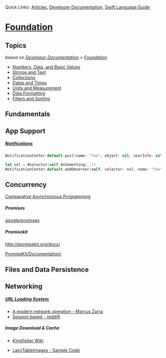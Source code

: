 Quick Links:
[Articles](https://developer.apple.com/support/articles/), 
[Developer Documentation](https://developer.apple.com/documentation), 
[Swift Language Guide](https://docs.swift.org/swift-book/LanguageGuide/TheBasics.html)

# [Foundation](https://developer.apple.com/documentation/foundation)

## Topics
*based on [Developer Documentation](https://developer.apple.com/documentation) > [Foundation](https://developer.apple.com/documentation/foundation)* 
- [Numbers, Data, and Basic Values](https://developer.apple.com/documentation/foundation/numbers_data_and_basic_values)
- [Strings and Text](https://developer.apple.com/documentation/foundation/strings_and_text)
- [Collections](https://developer.apple.com/documentation/foundation/collections)
- [Dates and Times](https://developer.apple.com/documentation/foundation/dates_and_times)
- [Units and Measurement](https://developer.apple.com/documentation/foundation/units_and_measurement)
- [Data Formatting](https://developer.apple.com/documentation/foundation/data_formatting)
- [Filters and Sorting](https://developer.apple.com/documentation/foundation/filters_and_sorting)

## Fundamentals

## App Support

##### [Notifications](https://developer.apple.com/documentation/foundation/notifications)

```swift
NotificationCenter.default.post(name: "foo", object: nil, userInfo: nil)

let sel = #selector(self.doSomething(_:))
NotificationCenter.default.addObserver(self, selector: sel, name: "foo", object: nil)
```

## Concurrency

[Comparative Asynchronous Programming](https://ashfurrow.com/blog/comparative-asynchronous-programming/)


##### Promises

[google/promises](https://github.com/google/promises/blob/master/g3doc/index.md)

##### Promisekit

http://promisekit.org/docs/

[PromiseKit/Documentation/](https://github.com/mxcl/PromiseKit/tree/master/Documentation)


## Files and Data Persistence

## Networking

##### [URL Loading System](https://developer.apple.com/documentation/foundation/url_loading_system)

- [A modern network operation - Marcus Zarra](http://www.cimgf.com/2016/01/28/a-modern-network-operation/)
- [Session based - reddift](https://github.com/sonsongithub/reddift/tree/master/framework/Network)

##### Image Download & Cache

- [Kingfisher Wiki](https://github.com/onevcat/Kingfisher/wiki)

- [LazyTableImages - Sample Code](https://developer.apple.com/library/content/samplecode/LazyTableImages/Introduction/Intro.html#//apple_ref/doc/uid/DTS40009394)

